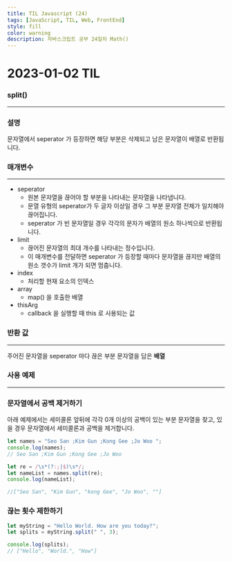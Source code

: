 ```yaml
---
title: TIL Javascript (24)
tags: [JavaScript, TIL, Web, FrontEnd]
style: fill
color: warning
description: 자바스크립트 공부 24일차 Math()
---
```


# 2023-01-02 TIL

### split()

---

### 설명

문자열에서 seperator 가 등장하면 해당 부분은 삭제되고 남은 문자열이 배열로 반환됩니다.

### 매개변수

---

- seperator
  - 원본 문자열을 끊어야 할 부분을 나타내는 문자열을 나타냅니다.
  - 문열 유형의 seperator가 두 글자 이상일 경우 그 부분 문자열 전체가 일치해야 끊어집니다.
  - seperator 가 빈 문자열일 경우 각각의 문자가 배열의 원소 하나씩으로 반환됩니다.
- limit
  - 끊어진 문자열의 최대 개수를 나타내는 정수입니다.
  - 이 매개변수를 전달하면 seperator 가 등장할 때마다 문자열을 끊지만 배열의 원소 갯수가 limit 개가 되면 멈춥니다.
- index
  - 처리할 현재 요소의 인덱스
- array
  - map() 을 호출한 배열
- thisArg
  - callback 을 실행할 때 this 로 사용되는 값

### 반환 값

---

주어진 문자열을 seperator 마다 끊은 부분 문자열을 담은 **배열**

### 사용 예제

---

### 문자열에서 공백 제거하기

아래 예제에서는 세미콜론 앞뒤에 각각 0개 이상의 공백이 있는 부분 문자열을 찾고, 있을 경우 문자열에서 세미콜론과 공백을 제거합니다.

```jsx
let names = "Seo San ;Kim Gun ;Kong Gee ;Jo Woo ";
console.log(names);
// Seo San ;Kim Gun ;Kong Gee ;Jo Woo

let re = /\s*(?:;|$)\s*/;
let nameList = names.split(re);
console.log(nameList);

//["Seo San", "Kim Gun", "kong Gee", "Jo Woo", ""]
```

### 끊는 횟수 제한하기

```jsx
let myString = "Hello World. How are you today?";
let splits = myString.split(" ", 3);

console.log(splits);
// ["Hello", "World.", "How"]
```
